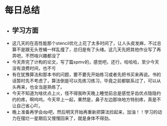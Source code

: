 # 每日总结
* ## 学习方面
* 这几天的在高性能那个stencil优化上花了太多时间了，让人头皮发麻，不过总算不是跟无头苍蝇一样乱撞了，总归是有了头绪。这几天先把其他作业写了再弄吧，不然啥兴趣都没了
* 今天弄完了计构的论文，写了篇spmv的，感觉吧，还行，哈哈哈，至少今天没有浪费时间，也不亏
* 有在犹豫算法和那本书的问题，要不要先开始练习或者先把书买来再说。书的话暂时先不考虑了，算法倒是可以先练习练习，毕竟之前都联系过了，可以从头再来，也全当是熟练了。
* 今天不知道为啥优点上火，怪不得我昨天晚上睡觉前总是感觉牙齿优点隐隐约约的疼，啊呜呜，今天早上一起，果然是，鼻子左边那块地方特别疼，真是不让自己省心吖。
* 晚上准备再学会dp吧，然后明天开始再重新把算法捡起来，加油！！学习的动力在摆烂一星期后又慢慢回来了，就是身体不得劲。